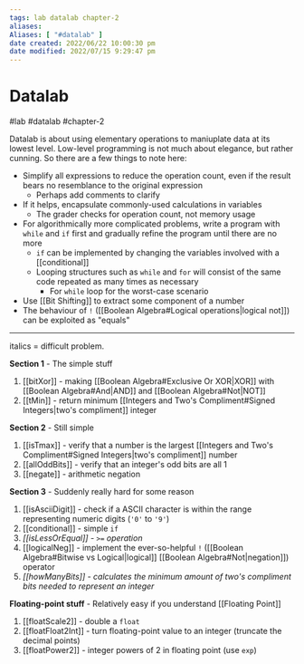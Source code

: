 ```yaml
---
tags: lab datalab chapter-2 
aliases: 
Aliases: [ "#datalab" ]
date created: 2022/06/22 10:00:30 pm
date modified: 2022/07/15 9:29:47 pm
---
```


# Datalab

#lab #datalab #chapter-2

Datalab is about using elementary operations to maniuplate data at its lowest level. Low-level programming is not much about elegance, but rather cunning. So there are a few things to note here:

- Simplify all expressions to reduce the operation count, even if the result bears no resemblance to the original expression
	- Perhaps add comments to clarify
- If it helps, encapsulate commonly-used calculations in variables
	- The grader checks for operation count, not memory usage
- For algorithmically more complicated problems, write a program with `while` and `if` first and gradually refine the program until there are no more
	- `if` can be implemented by changing the variables involved with a [[conditional]]
	- Looping structures such as `while` and `for` will consist of the same code repeated as many times as necessary
		- For `while` loop for the worst-case scenario
- Use [[Bit Shifting]] to extract some component of a number
- The behaviour of `!` ([[Boolean Algebra#Logical operations|logical not]]) can be exploited as "equals"
---

italics = difficult problem.

**Section 1** - The simple stuff
1. [[bitXor]] - making [[Boolean Algebra#Exclusive Or XOR|XOR]] with [[Boolean Algebra#And|AND]] and [[Boolean Algebra#Not|NOT]]
2. [[tMin]] - return minimum [[Integers and Two's Compliment#Signed Integers|two's compliment]] integer

**Section 2** - Still simple
1. [[isTmax]] - verify that a number is the largest [[Integers and Two's Compliment#Signed Integers|two's compliment]] number
2. [[allOddBits]] - verify that an integer's odd bits are all 1
3. [[negate]] - arithmetic negation

**Section 3** - Suddenly really hard for some reason
1. [[isAsciiDigit]] - check if a ASCII character is within the range representing numeric digits (`'0'` to `'9'`)
2. [[conditional]] - simple `if`
3. *[[isLessOrEqual]] - `>=` operation*
4. [[logicalNeg]] - implement the ever-so-helpful `!` ([[Boolean Algebra#Bitwise vs Logical|logical]] [[Boolean Algebra#Not|negation]]) operator
5. *[[howManyBits]] - calculates the minimum amount of two's compliment bits needed to represent an integer*

**Floating-point stuff** - Relatively easy if you understand [[Floating Point]]
1. [[floatScale2]] - double a `float`
2. [[floatFloat2Int]] - turn floating-point value to an integer (truncate the decimal points)
3. [[floatPower2]] - integer powers of 2 in floating point (use `exp`)
